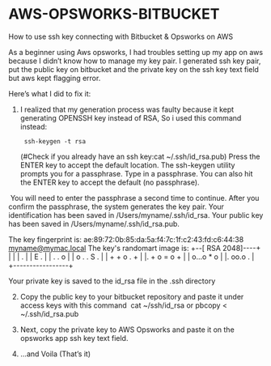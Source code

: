 # AWS-OPSWORKS-BITBUCKET
How to use ssh key connecting with Bitbucket &amp; Opsworks on AWS

As a beginner using Aws opsworks, I had troubles setting up my app on aws because I didn’t know how to manage my key pair. I generated ssh key pair, put the public key on bitbucket and the private key on the ssh key text field but aws kept flagging error.

Here’s what I did to fix it:

1. I realized that my generation process was faulty because it kept generating OPENSSH  key instead of RSA,
	So i used this command instead:

		ssh-keygen -t rsa 

	(#Check if you already have an ssh key:cat ~/.ssh/id_rsa.pub)
Press the ENTER key to accept the default location. The ssh-keygen utility prompts you for a passphrase. Type in a passphrase. You can also hit the ENTER key to accept the default (no passphrase).

 You will need to enter the passphrase a second time to continue.
After you confirm the passphrase, the system generates the key pair.
Your identification has been saved in /Users/myname/.ssh/id_rsa.
Your public key has been saved in /Users/myname/.ssh/id_rsa.pub.

The key fingerprint is:
ae:89:72:0b:85:da:5a:f4:7c:1f:c2:43:fd:c6:44:38 myname@mymac.local
The key's randomart image is:
+--[ RSA 2048]----+
|                 |
|         .       |
|        E .      |
|   .   . o       |
|  o . . S .      |
| + + o . +       |
|. + o = o +      |
| o...o * o       |
|.  oo.o .        |
+-----------------+


Your private key is saved to the id_rsa file in the .ssh directory

2. Copy the public key to your bitbucket repository and paste it under access keys with this command  cat ~/ssh/id_rsa or pbcopy < ~/.ssh/id_rsa.pub


3. Next, copy the private key to AWS Opsworks and paste it on the opsworks app ssh key text field.

4. …and Voila (That’s it)
